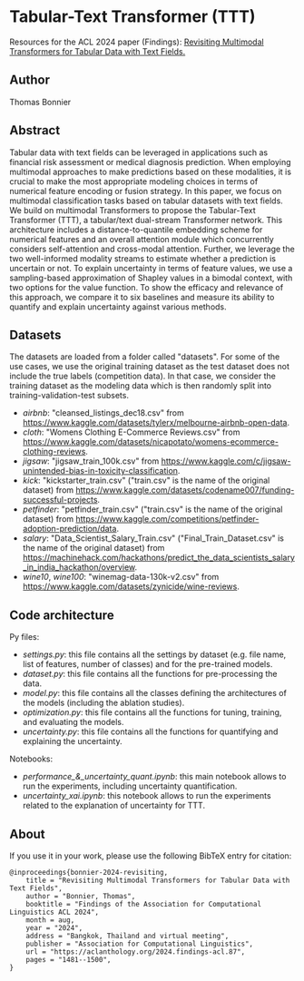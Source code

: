 # Tabular-Text Transformer (TTT)
Resources for the ACL 2024 paper (Findings): [Revisiting Multimodal Transformers for Tabular Data with Text Fields.](https://aclanthology.org/2024.findings-acl.87/)

## Author
Thomas Bonnier

## Abstract
Tabular data with text fields can be leveraged in applications such as financial risk assessment or medical diagnosis prediction. When employing multimodal approaches to make predictions based on these modalities, it is crucial to make the most appropriate modeling choices in terms of numerical feature encoding or fusion strategy. In this paper, we focus on multimodal classification tasks based on tabular datasets with text fields. We build on multimodal Transformers to propose the Tabular-Text Transformer (TTT), a tabular/text dual-stream Transformer network. This architecture includes a distance-to-quantile embedding scheme for numerical features and an overall attention module which concurrently considers self-attention and cross-modal attention. Further, we leverage the two well-informed modality streams to estimate whether a prediction is uncertain or not. To explain uncertainty in terms of feature values, we use a sampling-based approximation of Shapley values in a bimodal context, with two options for the value function. To show the efficacy and relevance of this approach, we compare it to six baselines and measure its ability to quantify and explain uncertainty against various methods.

## Datasets
The datasets are loaded from a folder called "datasets".
For some of the use cases, we use the original training dataset as the test dataset does not include the true labels (competition data). In that case, we consider the training dataset as the modeling data which is then randomly split into training-validation-test subsets.
- *airbnb*: "cleansed_listings_dec18.csv" from https://www.kaggle.com/datasets/tylerx/melbourne-airbnb-open-data.
- *cloth*: "Womens Clothing E-Commerce Reviews.csv" from https://www.kaggle.com/datasets/nicapotato/womens-ecommerce-clothing-reviews.
- *jigsaw*: "jigsaw_train_100k.csv" from https://www.kaggle.com/c/jigsaw-unintended-bias-in-toxicity-classification.
- *kick*: "kickstarter_train.csv" ("train.csv" is the name of the original dataset) from https://www.kaggle.com/datasets/codename007/funding-successful-projects.
- *petfinder*: "petfinder_train.csv" ("train.csv" is the name of the original dataset) from https://www.kaggle.com/competitions/petfinder-adoption-prediction/data.
- *salary*: "Data_Scientist_Salary_Train.csv" ("Final_Train_Dataset.csv" is the name of the original dataset) from https://machinehack.com/hackathons/predict_the_data_scientists_salary_in_india_hackathon/overview.
- *wine10*, *wine100*: "winemag-data-130k-v2.csv" from https://www.kaggle.com/datasets/zynicide/wine-reviews.


## Code architecture
Py files:
- *settings.py*: this file contains all the settings by dataset (e.g. file name, list of features, number of classes) and for the pre-trained models.
- *dataset.py*: this file contains all the functions for pre-processing the data.
- *model.py*: this file contains all the classes defining the architectures of the models (including the ablation studies).
- *optimization.py*: this file contains all the functions for tuning, training, and evaluating the models.
- *uncertainty.py*: this file contains all the functions for quantifying and explaining the uncertainty.

Notebooks:
- *performance_&_uncertainty_quant.ipynb*: this main notebook allows to run the experiments, including uncertainty quantification.
- *uncertainty_xai.ipynb*: this notebook allows to run the experiments related to the explanation of uncertainty for TTT.

## About
If you use it in your work, please use the following BibTeX entry for citation:
```
@inproceedings{bonnier-2024-revisiting,
    title = "Revisiting Multimodal Transformers for Tabular Data with Text Fields",
    author = "Bonnier, Thomas",
    booktitle = "Findings of the Association for Computational Linguistics ACL 2024",
    month = aug,
    year = "2024",
    address = "Bangkok, Thailand and virtual meeting",
    publisher = "Association for Computational Linguistics",
    url = "https://aclanthology.org/2024.findings-acl.87",
    pages = "1481--1500",
}
```
